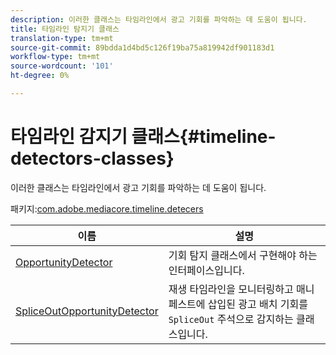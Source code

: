```yaml
---
description: 이러한 클래스는 타임라인에서 광고 기회를 파악하는 데 도움이 됩니다.
title: 타임라인 탐지기 클래스
translation-type: tm+mt
source-git-commit: 89bdda1d4bd5c126f19ba75a819942df901183d1
workflow-type: tm+mt
source-wordcount: '101'
ht-degree: 0%

---
```



# 타임라인 감지기 클래스{#timeline-detectors-classes}

이러한 클래스는 타임라인에서 광고 기회를 파악하는 데 도움이 됩니다.

패키지:[com.adobe.mediacore.timeline.detecers](https://help.adobe.com/en_US/primetime/api/psdk/asdoc-dhls_1.4/com/adobe/mediacore/timeline/detectors/package-detail.html)

| 이름 | 설명 |
|---|---|
| [OpportunityDetector](https://help.adobe.com/en_US/primetime/api/psdk/asdoc-dhls_1.4/com/adobe/mediacore/timeline/detectors/OpportunityDetector.html) | 기회 탐지 클래스에서 구현해야 하는 인터페이스입니다. |
| [SpliceOutOpportunityDetector](https://help.adobe.com/en_US/primetime/api/psdk/asdoc-dhls_1.4/com/adobe/mediacore/timeline/detectors/SpliceOutOpportunityDetector.html) | 재생 타임라인을 모니터링하고 매니페스트에 삽입된 광고 배치 기회를 `SpliceOut` 주석으로 감지하는 클래스입니다. |